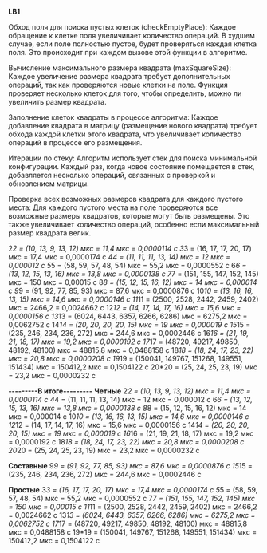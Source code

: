 **LB1**

Обход поля для поиска пустых клеток (checkEmptyPlace): Каждое обращение к клетке поля увеличивает количество операций. В худшем случае, если поле полностью пустое, будет проверяться каждая клетка поля. Это происходит при каждом вызове этой функции в алгоритме.

Вычисление максимального размера квадрата (maxSquareSize): Каждое увеличение размера квадрата требует дополнительных операций, так как проверяются новые клетки на поле. Функция проверяет несколько клеток для того, чтобы определить, можно ли увеличить размер квадрата.

Заполнение клеток квадраты в процессе алгоритма: Каждое добавление квадрата в матрицу (размещение нового квадрата) требует обхода каждой клетки этого квадрата, что увеличивает количество операций в процессе его размещения.

Итерации по стеку: Алгоритм использует стек для поиска минимальной конфигурации. Каждый раз, когда новое состояние помещается в стек, добавляется несколько операций, связанных с проверкой и обновлением матрицы.

Проверка всех возможных размеров квадрата для каждого пустого места: Для каждого пустого места на поле проверяются все возможные размеры квадратов, которые могут быть размещены. Это также увеличивает количество операций, особенно если максимальный размер квадрата велик.

2*2 = (10, 13, 9, 13, 12) мкс = 11,4 мкс = 0,0000114 с
3*3 = (16, 17, 17, 20, 17) мкс = 17,4 мкс = 0,0000174 c
4*4 = (11, 11, 11, 13, 14) мкс = 12 мкс = 0,000012 c
5*5 = (58, 59, 57, 48, 54) мкс = 55,2 мкс = 0,0000552 c
6*6 = (13, 12, 15, 13, 16) мкс = 13,8 мкс = 0,0000138 c
7*7 = (151, 155, 147, 152, 145) мкс = 150 мкс = 0,00015 c
8*8 = (15, 12, 15, 16, 12) мкс = 14 мкс = 0,000014 c
9*9 = (91, 92, 77, 85, 93) мкс = 87,6 мкс = 0,0000876 c
10*10 = (13, 16, 16, 13, 15) мкс = 14,6 мкс = 0,0000146 c
11*11 = (2500, 2528, 2442, 2459, 2402) мкс = 2466,2 = 0,0024662 c 
12*12 = (14, 17, 14, 17, 16) мкс = 15,6 мкс = 0,0000156 c
13*13 = (6024, 6443, 6357, 6266, 6286) мкс = 6275,2 мкс = 0,0062752 c
14*14 = (20, 20, 20, 20, 15) мкс = 19 мкс = 0,000019 c
15*15 = (235, 246, 234, 236, 272) мкс = 244,6 мкс = 0,0002446 c
16*16 = (21, 19, 21, 18, 17) мкс = 19,2 мкс = 0,0000192 c
17*17 = (48720, 49217, 49850, 48192, 48100) мкс = 48815,8 мкс = 0,0488158 c
18*18 = (18, 24, 17, 23, 22) мкс = 20,8 мкс = 0,0000208 c
19*19 = (150041, 149767, 151268, 149551, 151434) мкс = 150412,2 мкс = 0,1504122 c
20*20 = (25, 24, 25, 23, 19) мкс = 23,2 мкс = 0,0000232 c

**---------В итоге---------**
**Четные**
2*2 = (10, 13, 9, 13, 12) мкс = 11,4 мкс = 0,0000114 с
4*4 = (11, 11, 11, 13, 14) мкс = 12 мкс = 0,000012 c
6*6 = (13, 12, 15, 13, 16) мкс = 13,8 мкс = 0,0000138 c
8*8 = (15, 12, 15, 16, 12) мкс = 14 мкс = 0,000014 c
10*10 = (13, 16, 16, 13, 15) мкс = 14,6 мкс = 0,0000146 c
12*12 = (14, 17, 14, 17, 16) мкс = 15,6 мкс = 0,0000156 c
14*14 = (20, 20, 20, 20, 15) мкс = 19 мкс = 0,000019 c
16*16 = (21, 19, 21, 18, 17) мкс = 19,2 мкс = 0,0000192 c
18*18 = (18, 24, 17, 23, 22) мкс = 20,8 мкс = 0,0000208 c
20*20 = (25, 24, 25, 23, 19) мкс = 23,2 мкс = 0,0000232 c

**Составные**
9*9 = (91, 92, 77, 85, 93) мкс = 87,6 мкс = 0,0000876 c
15*15 = (235, 246, 234, 236, 272) мкс = 244,6 мкс = 0,0002446 c

**Простые**
3*3 = (16, 17, 17, 20, 17) мкс = 17,4 мкс = 0,0000174 c
5*5 = (58, 59, 57, 48, 54) мкс = 55,2 мкс = 0,0000552 c
7*7 = (151, 155, 147, 152, 145) мкс = 150 мкс = 0,00015 c
11*11 = (2500, 2528, 2442, 2459, 2402) мкс = 2466,2 = 0,0024662 c 
13*13 = (6024, 6443, 6357, 6266, 6286) мкс = 6275,2 мкс = 0,0062752 c
17*17 = (48720, 49217, 49850, 48192, 48100) мкс = 48815,8 мкс = 0,0488158 c
19*19 = (150041, 149767, 151268, 149551, 151434) мкс = 150412,2 мкс = 0,1504122 c
